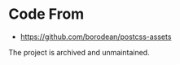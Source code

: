 # Code From

- https://github.com/borodean/postcss-assets

The project is archived and unmaintained.
